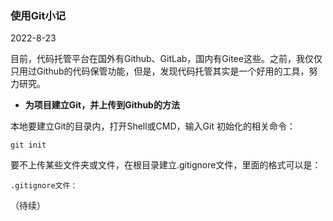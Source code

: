 ### 使用Git小记

2022-8-23

目前，代码托管平台在国外有Github、GitLab，国内有Gitee这些。之前，我仅仅只用过Github的代码保管功能，但是，发现代码托管其实是一个好用的工具，努力研究。

- **为项目建立Git，并上传到Github的方法**

本地要建立Git的目录内，打开Shell或CMD，输入Git 初始化的相关命令：

  ```
  git init 
  ```

 要不上传某些文件夹或文件，在根目录建立.gitignore文件，里面的格式可以是：

   	.gitignore文件：

（待续）
